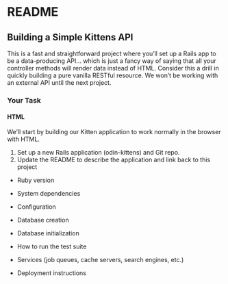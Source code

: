 # README

## Building a Simple Kittens API

This is a fast and straightforward project where you’ll set up a Rails app to be a data-producing API… which is just a fancy way of saying that all your controller methods will render data instead of HTML. Consider this a drill in quickly building a pure vanilla RESTful resource. We won’t be working with an external API until the next project.

### Your Task

#### HTML

We’ll start by building our Kitten application to work normally in the browser with HTML.

1. Set up a new Rails application (odin-kittens) and Git repo.
2. Update the README to describe the application and link back to this project

* Ruby version

* System dependencies

* Configuration

* Database creation

* Database initialization

* How to run the test suite

* Services (job queues, cache servers, search engines, etc.)

* Deployment instructions